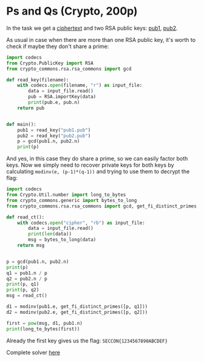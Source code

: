 # Ps and Qs (Crypto, 200p)

In the task we get a [ciphertext](cipher) and two RSA public keys: [pub1](pub1.pub), [pub2](pub2.pub).

As usual in case when there are more than one RSA public key, it's worth to check if maybe they don't share a prime:

```python
import codecs
from Crypto.PublicKey import RSA
from crypto_commons.rsa.rsa_commons import gcd

def read_key(filename):
    with codecs.open(filename, "r") as input_file:
        data = input_file.read()
        pub = RSA.importKey(data)
        print(pub.e, pub.n)
    return pub


def main():
    pub1 = read_key("pub1.pub")
    pub2 = read_key("pub2.pub")
    p = gcd(pub1.n, pub2.n)
    print(p)
```

And yes, in this case they do share a prime, so we can easily factor both keys.
Now we simply need to recover private keys for both keys by calculating `modinv(e, (p-1)*(q-1))` and trying to use them to decrypt the flag:

```python
import codecs
from Crypto.Util.number import long_to_bytes
from crypto_commons.generic import bytes_to_long
from crypto_commons.rsa.rsa_commons import gcd, get_fi_distinct_primes, modinv

def read_ct():
    with codecs.open("cipher", "rb") as input_file:
        data = input_file.read()
        print(len(data))
        msg = bytes_to_long(data)
    return msg


p = gcd(pub1.n, pub2.n)
print(p)
q1 = pub1.n / p
q2 = pub2.n / p
print(p, q1)
print(p, q2)
msg = read_ct()

d1 = modinv(pub1.e, get_fi_distinct_primes([p, q1]))
d2 = modinv(pub2.e, get_fi_distinct_primes([p, q2]))

first = pow(msg, d1, pub1.n)
print(long_to_bytes(first))
```

Already the first key gives us the flag: `SECCON{1234567890ABCDEF}`

Complete solver [here](solver.py)
